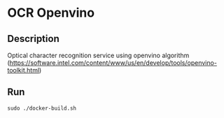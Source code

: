 # OCR Openvino

## Description
Optical character recognition service using openvino algorithm (https://software.intel.com/content/www/us/en/develop/tools/openvino-toolkit.html)

## Run
```shell
sudo ./docker-build.sh
```
